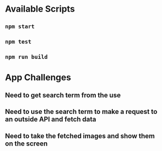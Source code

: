# Available Scripts
## `npm start`
## `npm test`
## `npm run build`

# App Challenges
## Need to get search term from the use
## Need to use the search term to make a request to an outside API and fetch data
## Need to take the fetched images and show them on the screen